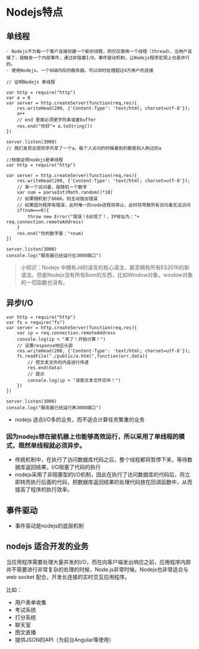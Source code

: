 # Nodejs特点
## 单线程
    - Nodejs不为每一个客户连接创建一个新的线程，而仅仅使用一个线程（thread），当用户连接了，就触发一个内部事件，通过非阻塞I/O，事件驱动机制，让Nodejs程序宏观上也是并行的。
    - 使用Nodejs，一个8GB内存的服务器。可以同时处理超过4万用户的连接 
```
// 证明Nodejs 单线程

var http = require("http")
var a = 0
var server = http.createServer(function(req,res){
    res.writeHead(200, {'Content-Type': 'text/html; charset=utf-8'});
    a++
    // end 里面必须是字符串或者buffer
    res.end("你好"+ a.toString())
})

server.listen(3000)
// 我们发现全班同学共享了一个a，每个人访问的时候看到的都是别人刷过的a
```

```
//侧面证明nodejs是单线程
var http = require("http")

var server = http.createServer(function(req,res){
    res.writeHead(200, {'Content-Type': 'text/html; charset=utf-8'});
    // 来一个访问者，就随机一个数字
    var num = parseInt(Math.random()*10)
    // 如果随机到了6666，则主动抛出错误
    // 如果因为程序有错误，此时唯一的node进程将停止，此时将导致所有访问者无法访问
    if(num===6){
        throw new Error("错误！6出现了！，IP地址为："+ req.connection.remoteAddress)
    }
    res.end("你的数字是："+num)
})

server.listen(3000)
console.log("服务器已经运行在3000端口")
```

>小知识：Nodejs 中拥有Jd的语言的核心语法，甚至拥有所有ES2016的新语法。但是Nodejs没有所有Bom的东西，比如Window对象，window对象的一切函数也没有。

## 异步I/O
```
var http = require("http")
var fs = require("fs")
var server = http.createServer(function(req,res){
    var ip = req.connection.remoteAddress
    console.log(ip + "来了！开始计算！")
    // 设置response响应头部
    res.writeHead(200, {'Content-Type': 'text/html; charset=utf-8'});    
    fs.readFile("./public/a.html",function(err,data){
        // 把文本文件的内容进行传递
        res.end(data)  
        // 提示
        console.log(ip + "读取文本文件完毕！")
    })
})

server.listen(3000)
console.log("服务器已经运行再3000端口")
```
- nodejs 适合I/O多的业务，而不适合计算任务繁重的业务

### 因为nodejs想在破机器上也能够高效运行，所以采用了单线程的模式，既然单线程就必须异步。
- 传统机制中，在执行了访问数据库代码之后，整个线程都将暂停下来，等待数据库返回结果，I/O阻塞了代码的执行
- nodejs采用了非阻塞型的I/O机制，因此在执行了访问数据库的代码后，将立即转而执行后面的代码，把数据库返回结果的处理代码放在回调函数中，从而提高了程序的执行效率。

## 事件驱动
- 事件驱动是nodejs的底层机制

## nodejs 适合开发的业务
当应用程序需要处理大量并发的I/O，而在向客户端发出响应之前，应用程序内部并不需要进行非常复杂的处理的时候，Node.js非常时候。Nodejs也非常适合与 web socket 配合，开发长连接的实时交互应用程序。

比如：
- 用户表单收集
- 考试系统
- 打分系统
- 聊天室
- 图文直播
- 提供JSON的API（为前台Angular等使用）





